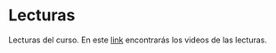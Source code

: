 # Lecturas
Lecturas del curso.
En este [link](https://www.youtube.com/playlist?list=PLACEUah7BCQtep4aUwqo9LFsq5QhSvtQd) encontrarás los videos de las lecturas. 
